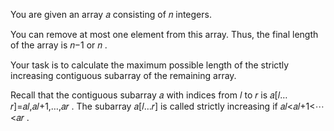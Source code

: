You are given an array 𝑎
 consisting of 𝑛
 integers.

You can remove at most one element from this array. Thus, the final length of the array is 𝑛−1
 or 𝑛
.

Your task is to calculate the maximum possible length of the strictly increasing contiguous subarray of the remaining array.

Recall that the contiguous subarray 𝑎
 with indices from 𝑙
 to 𝑟
 is 𝑎[𝑙…𝑟]=𝑎𝑙,𝑎𝑙+1,…,𝑎𝑟
. The subarray 𝑎[𝑙…𝑟]
 is called strictly increasing if 𝑎𝑙<𝑎𝑙+1<⋯<𝑎𝑟
.
